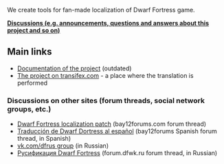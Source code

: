 We create tools for fan-made localization of Dwarf Fortress game.

**[Discussions (e.g. announcements, questions and answers about this project and so on)](https://github.com/orgs/dfint/discussions)**

## Main links

* [Documentation of the project](https://github.com/dfint/docs/wiki) (outdated)
* [The project on transifex.com](https://app.transifex.com/dwarf-fortress-translation/dwarf-fortress-steam) - a place where the translation is performed

### Discussions on other sites (forum threads, social network groups, etc.)

* [Dwarf Fortress localization patch](http://www.bay12forums.com/smf/index.php?topic=108721.new#new) (bay12forums.com forum thread)
* [Traducción de Dwarf Dortress al español](http://www.bay12forums.com/smf/index.php?topic=156549.new#new) (bay12forums Spanish forum thread, in Spanish)
* [vk.com/dfrus group](https://vk.com/dfrus) (in Russian)
* [Русификация Dwarf Fortress](http://forum.dfwk.ru/index.php/topic,204.new.html#new) (forum.dfwk.ru forum thread, in Russian)

